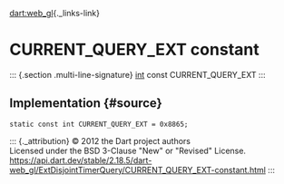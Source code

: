 [dart:web\_gl](../../dart-web_gl/dart-web_gl-library){._links-link}

CURRENT\_QUERY\_EXT constant
============================

::: {.section .multi-line-signature}
[int](../../dart-core/int-class) const CURRENT\_QUERY\_EXT
:::

Implementation {#source}
--------------

``` {.language-dart data-language="dart"}
static const int CURRENT_QUERY_EXT = 0x8865;
```

::: {._attribution}
© 2012 the Dart project authors\
Licensed under the BSD 3-Clause \"New\" or \"Revised\" License.\
<https://api.dart.dev/stable/2.18.5/dart-web_gl/ExtDisjointTimerQuery/CURRENT_QUERY_EXT-constant.html>
:::
